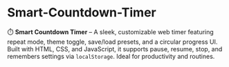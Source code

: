 # Smart-Countdown-Timer
⏱️ **Smart Countdown Timer** – A sleek, customizable web timer featuring repeat mode, theme toggle, save/load presets, and a circular progress UI. Built with HTML, CSS, and JavaScript, it supports pause, resume, stop, and remembers settings via `localStorage`. Ideal for productivity and routines.
